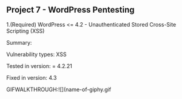 ## Project 7 - WordPress Pentesting

1.(Required) WordPress <= 4.2 - Unauthenticated Stored Cross-Site Scripting (XSS)

Summary: 

  Vulnerability types: XSS

  Tested in version: = 4.2.21
        
   Fixed in version: 4.3

GIFWALKTHROUGH:![](name-of-giphy.gif
